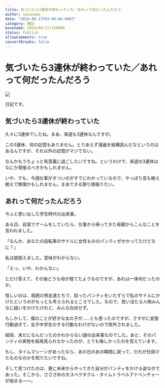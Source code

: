 ```yaml
---
title: 気づいたら3連休が終わっていた／あれって何だったんだろう
author: sasazame
date: "2024-09-17T03:00:00.000Z"
category: 雑記
basename: 2024/09/17/120000
status: Publish
allowComments: true
convertBreaks: false
---
```

# 気づいたら3連休が終わっていた／あれって何だったんだろう

![](https://cdn-ak.f.st-hatena.com/images/fotolife/s/sasazame/20230908/20230908202155.png)

日記です。

<!-- Extended Body -->

## 気づいたら3連休が終わっていた

久々に3連休でしたね。まあ、来週も3連休なんですが。

この3連休、何の記憶もありません。とりあえず漫画を結構読んだなというのはあるんですが、それ以外の記憶がマジでない。

なんかもうちょっと有意義に過ごしたいですね。というわけで、来週の3連休はなにか頑張るべきかもしれません。

いや、でも、今週仕事がきついのがすでにわかっているので、やっぱり息も絶え絶えで無理かもしれません。まあできる限り頑張りたい。

## あれって何だったんだろう

今ふと思い出した学生時代の出来事。

ある日、自室でゲームをしていたら、仕事から帰ってきた母親からこんなことを言われました。

「なんか、あなたの自転車のサドルに女性もののパンティがかかってたけどなに？」

私は狼狽えました。意味がわからない。

「えっ、いや、わかんない」

とだけ答えて、その後どうも母が捨てたようなのですが、あれは一体何だったのか。

怪しいのは、周囲の男友達たちで、拾ったパンティをいたずらで私のサドルにかけたというのがもっとも考えられるところでした。なので、思い当たる人物みんなに疑いをかけたけれど、みんな白状せず。

もしかして、僕のことが好きな女の子が……とも思ったのですが、さすがに変態行動過ぎて、女子中学生のする行動なわけがないので除外されました。

結局、未だになんだったのかわからない謎の出来事なのでした。あと、そのパンティの実物を結局見られなかったのが、とても悔しかったのを覚えています。

もし、タイムマシーンがあったなら、あの日のあの瞬間に戻って、だれが仕掛けたものなのかを知りたいですね。

そして見つけたのは、更に未来からやってきた自分がパンティをかける姿なのであった。そこから、ささざめの大スペクタクル・タイムトラベルアドベンチャーが始まる――。